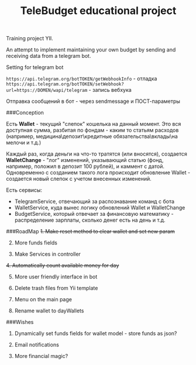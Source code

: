 <p align="center">
    <h1 align="center">TeleBudget educational project</h1>
    <br>
</p>

Training project YII. 

An attempt to implement maintaining your own budget by sending and receiving data from a telegram bot.

Setting for telegram bot

`https://api.telegram.org/botTOKEN/getWebhookInfo` - отладка
`https://api.telegram.org/botTOKEN/setWebhook?url=https://DOMEN/wapi/telegram` - запись вебхука

Отправка сообщений в бот - через sendmessage и ПОСТ-параметры

###Conception

Есть **Wallet** - текущий "слепок" кошелька на данный момент. Это вся доступная сумма, разбитая по фондам - каким то статьям расходов (например, медицина\депозит\кредитные обязательства\вклады\на мелочи и т.д.)

Каждый раз, когда деньги на что-то тратятся (или вносятся), создается **WalletChange** - "лог" изменений, указывающий статью (фонд, например, положил в депозит 100 рублей), и каммент с датой. Одновременно с созданием такого лога происходит обновление Wallet - создается новый слепок с учетом внесенных изменений.

Есть сервисы:
- TelegramService, отвечающий за распознавание команд с бота
- WalletService, куда вынес логику обновлений Wallet и WalletChange
- BudgetService, который отвечает за финансовую математику - распределение зарплаты, сколько денег есть на день и т.д.

###RoadMap
~~1. Make reset method to clear wallet and set new param~~

2. More funds fields
   
3. Make Services in controller 

~~4. Automatically count available money for day~~

5. More user friendly interface in bot
   
6. Delete trash files from Yii template
   
7. Menu on the main page
   
8. Rename wallet to dayWallets

###Wishes

1. Dynamically set funds fields for wallet model - store funds as json?
   
2. Email notifications
   
3. More financial magic?
